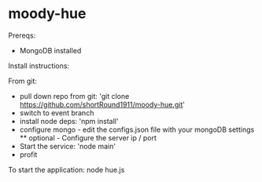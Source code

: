 moody-hue
=========

Prereqs:
* MongoDB installed

Install instructions:

From git:
* pull down repo from git: 'git clone https://github.com/shortRound1911/moody-hue.git'
* switch to event branch
* install node deps: 'npm install'
* configure mongo - edit the configs.json file with your mongoDB settings
** optional - Configure the server ip / port
* Start the service: 'node main'
* profit

To start the application: node hue.js
